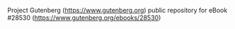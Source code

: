 Project Gutenberg (https://www.gutenberg.org) public repository for eBook #28530 (https://www.gutenberg.org/ebooks/28530)
